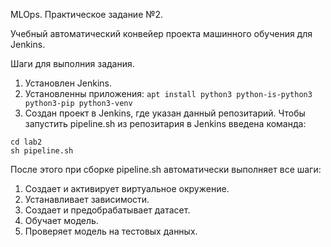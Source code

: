 MLOps. Практическое задание №2.

Учебный автоматический конвейер проекта машинного обучения для Jenkins.

Шаги для выполния задания.
1. Установлен Jenkins.
2. Установленны приложения: `apt install python3 python-is-python3 python3-pip python3-venv`
3. Создан проект в Jenkins, где указан данный репозитарий. Чтобы запустить pipeline.sh из репозитария в Jenkins введена команда:
```
cd lab2
sh pipeline.sh
```

После этого при сборке pipeline.sh автоматически выполняет все шаги: 
1. Создает и активирует виртуальное окружение.
2. Устанавливает зависимости.
3. Создает и предобрабатывает датасет.
4. Обучает модель.
5. Проверяет модель на тестовых данных.
